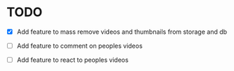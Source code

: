 # TODO

- [x] Add feature to mass remove videos and thumbnails from storage and db

- [ ] Add feature to comment on peoples videos

- [ ] Add feature to react to peoples videos
